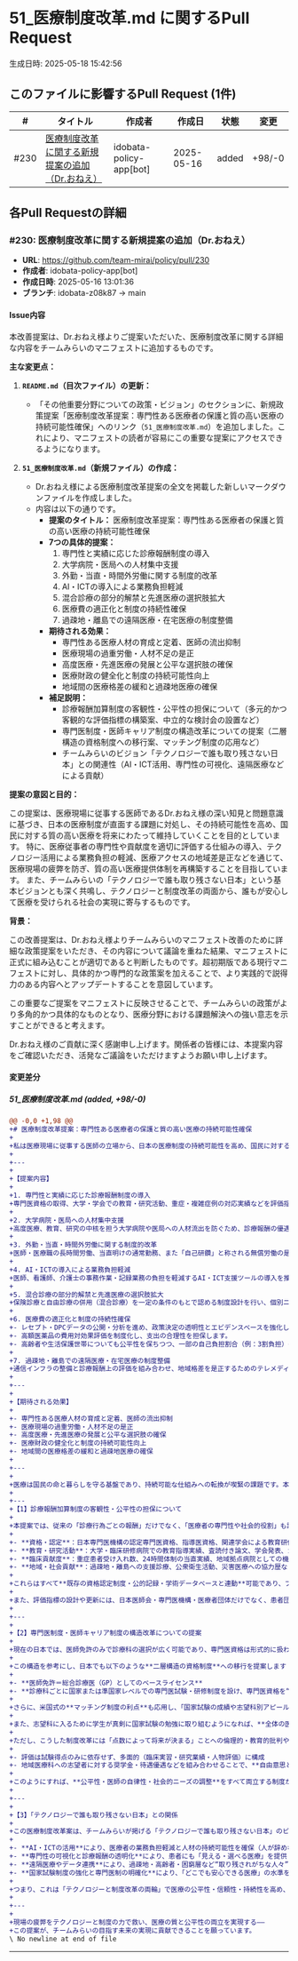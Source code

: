 # 51_医療制度改革.md に関するPull Request

生成日時: 2025-05-18 15:42:56

## このファイルに影響するPull Request (1件)

| # | タイトル | 作成者 | 作成日 | 状態 | 変更 |
|---|---------|--------|--------|------|------|
| #230 | [医療制度改革に関する新規提案の追加（Dr.おねえ）](https://github.com/team-mirai/policy/pull/230) | idobata-policy-app[bot] | 2025-05-16 | added | +98/-0 |

## 各Pull Requestの詳細

### #230: 医療制度改革に関する新規提案の追加（Dr.おねえ）

- **URL**: https://github.com/team-mirai/policy/pull/230
- **作成者**: idobata-policy-app[bot]
- **作成日時**: 2025-05-16 13:01:36
- **ブランチ**: idobata-z08k87 → main

#### Issue内容

本改善提案は、Dr.おねえ様よりご提案いただいた、医療制度改革に関する詳細な内容をチームみらいのマニフェストに追加するものです。

**主な変更点：**

1.  **`README.md`（目次ファイル）の更新：**
    *   「その他重要分野についての政策・ビジョン」のセクションに、新規政策提案「医療制度改革提案：専門性ある医療者の保護と質の高い医療の持続可能性確保」へのリンク（`51_医療制度改革.md`）を追加しました。これにより、マニフェストの読者が容易にこの重要な提案にアクセスできるようになります。

2.  **`51_医療制度改革.md`（新規ファイル）の作成：**
    *   Dr.おねえ様による医療制度改革提案の全文を掲載した新しいマークダウンファイルを作成しました。
    *   内容は以下の通りです。
        *   **提案のタイトル：** 医療制度改革提案：専門性ある医療者の保護と質の高い医療の持続可能性確保
        *   **7つの具体的提案：**
            1.  専門性と実績に応じた診療報酬制度の導入
            2.  大学病院・医局への人材集中支援
            3.  外勤・当直・時間外労働に関する制度的改革
            4.  AI・ICTの導入による業務負担軽減
            5.  混合診療の部分的解禁と先進医療の選択肢拡大
            6.  医療費の適正化と制度の持続性確保
            7.  過疎地・離島での遠隔医療・在宅医療の制度整備
        *   **期待される効果：**
            *   専門性ある医療人材の育成と定着、医師の流出抑制
            *   医療現場の過重労働・人材不足の是正
            *   高度医療・先進医療の発展と公平な選択肢の確保
            *   医療財政の健全化と制度の持続可能性向上
            *   地域間の医療格差の緩和と過疎地医療の確保
        *   **補足説明：**
            *   診療報酬加算制度の客観性・公平性の担保について（多元的かつ客観的な評価指標の構築案、中立的な検討会の設置など）
            *   専門医制度・医師キャリア制度の構造改革についての提案（二層構造の資格制度への移行案、マッチング制度の応用など）
            *   チームみらいのビジョン「テクノロジーで誰も取り残さない日本」との関連性（AI・ICT活用、専門性の可視化、遠隔医療などによる貢献）

**提案の意図と目的：**

この提案は、医療現場に従事する医師であるDr.おねえ様の深い知見と問題意識に基づき、日本の医療制度が直面する課題に対処し、その持続可能性を高め、国民に対する質の高い医療を将来にわたって維持していくことを目的としています。
特に、医療従事者の専門性や貢献度を適切に評価する仕組みの導入、テクノロジー活用による業務負担の軽減、医療アクセスの地域差是正などを通じて、医療現場の疲弊を防ぎ、質の高い医療提供体制を再構築することを目指しています。
また、チームみらいの「テクノロジーで誰も取り残さない日本」という基本ビジョンとも深く共鳴し、テクノロジーと制度改革の両面から、誰もが安心して医療を受けられる社会の実現に寄与するものです。

**背景：**

この改善提案は、Dr.おねえ様よりチームみらいのマニフェスト改善のために詳細な政策提案をいただき、その内容について議論を重ねた結果、マニフェストに正式に組み込むことが適切であると判断したものです。超初期版である現行マニフェストに対し、具体的かつ専門的な政策案を加えることで、より実践的で説得力のある内容へとアップデートすることを意図しています。

この重要なご提案をマニフェストに反映させることで、チームみらいの政策がより多角的かつ具体的なものとなり、医療分野における課題解決への強い意志を示すことができると考えます。

Dr.おねえ様のご貢献に深く感謝申し上げます。関係者の皆様には、本提案内容をご確認いただき、活発なご議論をいただけますようお願い申し上げます。


#### 変更差分

##### 51_医療制度改革.md (added, +98/-0)

```diff
@@ -0,0 +1,98 @@
+# 医療制度改革提案：専門性ある医療者の保護と質の高い医療の持続可能性確保
+
+私は医療現場に従事する医師の立場から、日本の医療制度の持続可能性を高め、国民に対する質の高い医療を将来にわたって維持していくために、以下の7点の制度改革を提案します。
+
+---
+
+【提案内容】
+
+1. 専門性と実績に応じた診療報酬制度の導入  
+専門医資格の取得、大学・学会での教育・研究活動、重症・複雑症例の対応実績などを評価指標として、診療報酬に加算する仕組みを導入します。これにより、優秀な医療人材の育成と定着を促し、質の高い医療提供を支えます。
+
+2. 大学病院・医局への人材集中支援  
+高度医療、教育、研究の中核を担う大学病院や医局への人材流出を防ぐため、診療報酬の優遇・特別手当・研究支援などを含む財政的インセンティブを整備し、医療の基盤を支えます。
+
+3. 外勤・当直・時間外労働に関する制度的改革  
+医師・医療職の長時間労働、当直明けの通常勤務、また「自己研鑽」と称される無償労働の是正が必要です。勤務実態に即した労働時間の管理と対価支払いの徹底により、医療従事者の心身の健康と安全を確保します。
+
+4. AI・ICTの導入による業務負担軽減  
+医師、看護師、介護士の事務作業・記録業務の負担を軽減するAI・ICT支援ツールの導入を推進し、人的リソースを本来のケアや医療行為に集中できるようにします。中小病院・介護施設への導入支援も行います。
+
+5. 混合診療の部分的解禁と先進医療の選択肢拡大  
+保険診療と自由診療の併用（混合診療）を一定の条件のもとで認める制度設計を行い、個別ニーズへの対応と医療機関の収益構造の多様化を促進します。先進医療・個別化医療の選択肢を増やすことにもつながります。
+
+6. 医療費の適正化と制度の持続性確保  
+- レセプト・DPCデータの公開・分析を進め、政策決定の透明性とエビデンスベースを強化します。  
+- 高額医薬品の費用対効果評価を制度化し、支出の合理性を担保します。  
+- 高齢者や生活保護世帯についても公平性を保ちつつ、一部の自己負担割合（例：3割負担）の見直しを議論の俎上に載せるべきです。
+
+7. 過疎地・離島での遠隔医療・在宅医療の制度整備  
+通信インフラの整備と診療報酬上の評価を組み合わせ、地域格差を是正するためのテレメディスン（遠隔医療）推進体制を構築します。医師不足地域でも質の高い医療アクセスが可能になります。
+
+---
+
+【期待される効果】
+
+- 専門性ある医療人材の育成と定着、医師の流出抑制  
+- 医療現場の過重労働・人材不足の是正  
+- 高度医療・先進医療の発展と公平な選択肢の確保  
+- 医療財政の健全化と制度の持続可能性向上  
+- 地域間の医療格差の緩和と過疎地医療の確保
+
+---
+
+医療は国民の命と暮らしを守る基盤であり、持続可能な仕組みへの転換が喫緊の課題です。本提案が、医療政策の前向きな議論の一助となることを願っております。
+
+---
+【1】診療報酬加算制度の客観性・公平性の担保について
+
+本提案では、従来の「診療行為ごとの報酬」だけでなく、「医療者の専門性や社会的役割」も評価対象に加えることで、質の高い医療を持続可能にしたいと考えています。そのために、以下のような**多元的かつ客観的な評価指標の構築**を提案します：
+
+- **資格・認定**：日本専門医機構の認定専門医資格、指導医資格、関連学会による教育研修歴。
+- **教育・研究活動**：大学・臨床研修病院での教育指導実績、査読付き論文、学会発表、ガイドライン作成など。
+- **臨床貢献度**：重症患者受け入れ数、24時間体制の当直実績、地域拠点病院としての機能評価。
+- **地域・社会貢献**：過疎地・離島への支援診療、公衆衛生活動、災害医療への協力歴など。
+
+これらはすべて**既存の資格認定制度・公的記録・学術データベースと連動**可能であり、ブロックチェーンや電子証明の活用で**透明性と改ざん防止**を担保する設計が可能です。
+
+また、評価指標の設計や更新には、日本医師会・専門医機構・医療者団体だけでなく、患者団体や第三者委員も参加する**中立的な検討会**を設置し、「現場と社会の双方にとって納得できる報酬体系」を実現します。
+
+---
+
+【2】専門医制度・医師キャリア制度の構造改革についての提案
+
+現在の日本では、医師免許のみで診療科の選択が広く可能であり、専門医資格は形式的に扱われがちです。一方、米国ではまずGP（総合診療医）としての基礎訓練を経て、その後の専門医資格が国家レベルでの厳格な評価・競争の下に与えられています。
+
+この構造を参考にし、日本でも以下のような**二層構造の資格制度**への移行を提案します：
+
+- **医師免許＝総合診療医（GP）としてのベースライセンス**  
+- **診療科ごとに国家または準国家レベルでの専門医試験・研修制度を設け、専門医資格を“業務独占的資格”として明確化**
+
+さらに、米国式の**マッチング制度の利点**も応用し、「国家試験の成績や志望科別アピール資料」をもとに診療科への進路選択を行う制度とすれば、**過度な人気科集中や外科系離れといった偏在の緩和**が期待できます。
+
+また、志望科に入るために学生が真剣に国家試験の勉強に取り組むようになれば、**全体の医師レベルの底上げ**にもつながります。
+
+ただし、こうした制度改革には「点数によって将来が決まる」ことへの倫理的・教育的批判や、地域医療の空洞化を招く懸念も想定されます。そのため：
+
+- 評価は試験得点のみに依存せず、多面的（臨床実習・研究業績・人物評価）に構成  
+- 地域医療科への志望者に対する奨学金・待遇優遇などを組み合わせることで、**自由意思と社会的誘導のバランス**を取ります
+
+このようにすれば、**公平性・医師の自律性・社会的ニーズの調整**をすべて両立する制度が構築できると考えます。
+
+---
+
+【3】「テクノロジーで誰も取り残さない日本」との関係
+
+この医療制度改革案は、チームみらいが掲げる「テクノロジーで誰も取り残さない日本」のビジョンを、医療分野から以下のように具体化する提案です：
+
+- **AI・ICTの活用**により、医療者の業務負担軽減と人材の持続可能性を確保（人が辞めない医療へ）
+- **専門性の可視化と診療報酬の透明化**により、患者にも「見える・選べる医療」を提供
+- **遠隔医療やデータ連携**により、過疎地・高齢者・困窮層など“取り残されがちな人々”への医療アクセスを改善
+- **国家試験制度の強化と専門医制の明確化**により、「どこでも安心できる医療」の水準を上げていく
+
+つまり、これは「テクノロジーと制度改革の両輪」で医療の公平性・信頼性・持続性を高め、「すべての人が安心できる医療」を未来にわたって保障する提案です。
+
+---
+
+現場の疲弊をテクノロジーと制度の力で救い、医療の質と公平性の両立を実現する――  
+この提案が、チームみらいの目指す未来の実現に貢献できることを願っています。
\ No newline at end of file
```

---

